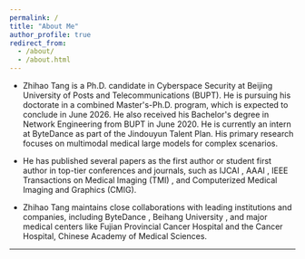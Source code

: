 ```yaml
---
permalink: /
title: "About Me"
author_profile: true
redirect_from: 
  - /about/
  - /about.html
---
```

* Zhihao Tang is a Ph.D. candidate in Cyberspace Security at Beijing University of Posts and Telecommunications (BUPT). He is pursuing his doctorate in a combined Master's-Ph.D. program, which is expected to conclude in June 2026. He also received his Bachelor's degree in Network Engineering from BUPT in June 2020. He is currently an intern at ByteDance as part of the Jindouyun Talent Plan. His primary research focuses on multimodal medical large models for complex scenarios.

* He has published several papers as the first author or student first author in top-tier conferences and journals, such as IJCAI , AAAI , IEEE Transactions on Medical Imaging (TMI) , and Computerized Medical Imaging and Graphics (CMIG).

* Zhihao Tang maintains close collaborations with leading institutions and companies, including ByteDance , Beihang University , and major medical centers like Fujian Provincial Cancer Hospital and the Cancer Hospital, Chinese Academy of Medical Sciences.

------
